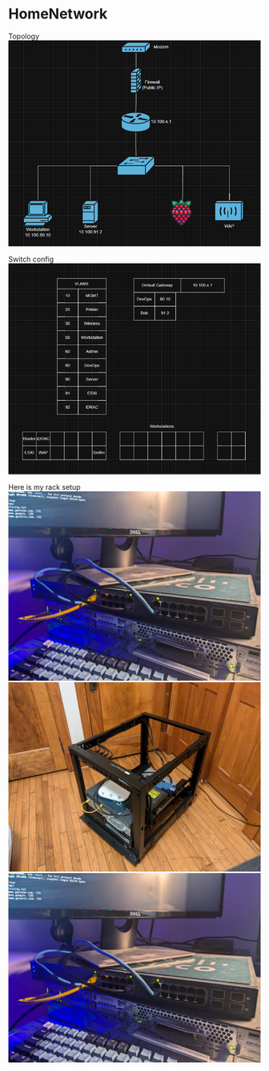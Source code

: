 # HomeNetwork


Topology
![alt text](assets/topology.png)

Switch config
![alt text](assets/topology2.png)




Here is my rack setup
![alt text](1000002248.jpg)
![alt text](1000002679.jpg)
![alt text](1000002248.jpg)